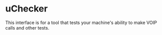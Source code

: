 # uChecker

This interface is for a tool that tests your machine's ability to make VOIP calls and other tests. 

